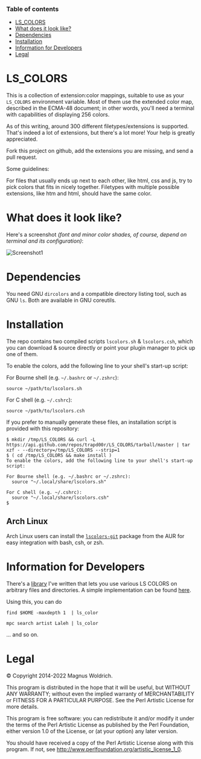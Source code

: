 ### Table of contents

- [LS_COLORS](#ls_colors)
- [What does it look like?](#what-does-it-look-like)
- [Dependencies](#dependencies)
- [Installation](#installation)
- [Information for Developers](#information-for-developers)
- [Legal](#legal)

# LS_COLORS

This is a collection of extension:color mappings, suitable to use as your
`LS_COLORS` environment variable. Most of them use the extended color map,
described in the ECMA-48 document; in other words, you'll need a terminal
with capabilities of displaying 256 colors.

As of this writing, around 300 different filetypes/extensions is supported.
That's indeed a lot of extensions, but there's a lot more! Your help is greatly
appreciated.

Fork this project on github, add the extensions you are missing, and send a pull
request.

Some guidelines:

For files that usually ends up next to each other, like html, css and js,
try to pick colors that fits in nicely together. Filetypes with multiple
possible extensions, like htm and html, should have the same color.

# What does it look like?

Here's a screenshot _(font and minor color shades, of course, depend on terminal and its configuration)_:

![Screenshot1](docs/static/LS_COLORS.png)

# Dependencies

You need GNU `dircolors` and a compatible directory listing tool, such as GNU
`ls`. Both are available in GNU coreutils.

# Installation

The repo contains two compiled scripts `lscolors.sh` & `lscolors.csh`, which you can download & source directly or point your plugin manager to pick up one of them.

To enable the colors, add the following line to your shell's start-up script:

For Bourne shell (e.g. `~/.bashrc` or `~/.zshrc`):

```
source ~/path/to/lscolors.sh
```

For C shell (e.g. `~/.cshrc`):

```
source ~/path/to/lscolors.csh
```

If you prefer to manually generate these files, an installation script is provided with this repository:

```console
$ mkdir /tmp/LS_COLORS && curl -L https://api.github.com/repos/trapd00r/LS_COLORS/tarball/master | tar xzf - --directory=/tmp/LS_COLORS --strip=1
$ ( cd /tmp/LS_COLORS && make install )
To enable the colors, add the following line to your shell's start-up script:

For Bourne shell (e.g. ~/.bashrc or ~/.zshrc):
  source "~/.local/share/lscolors.sh"

For C shell (e.g. ~/.cshrc):
  source "~/.local/share/lscolors.csh"
$
```

## Arch Linux

Arch Linux users can install the [`lscolors-git`][3] package from the AUR for easy
integration with bash, csh, or zsh.

# Information for Developers

There's a [library][1] I've written that lets you use various LS COLORS on
arbitrary files and directories. A simple implementation can be found [here][2].

Using this, you can do

```shell
find $HOME -maxdepth 1  | ls_color

mpc search artist Laleh | ls_color
```

... and so on.

# Legal

© Copyright 2014-2022 Magnus Woldrich.

This program is distributed in the hope that it will be useful, but WITHOUT ANY
WARRANTY; without even the implied warranty of MERCHANTABILITY or FITNESS FOR A
PARTICULAR PURPOSE.  See the Perl Artistic License for more details.

This program is free software: you can redistribute it and/or modify it under
the terms of the Perl Artistic License as published by the Perl Foundation,
either version 1.0 of the License, or (at your option) any later version.

You should have received a copy of the Perl Artistic License along
with this program.  If not, see <http://www.perlfoundation.org/artistic_license_1_0>.

[1]: https://github.com/trapd00r/File-LsColor
[2]: https://github.com/trapd00r/File-LsColor/tree/master/bin
[3]: https://aur.archlinux.org/packages/lscolors-git

